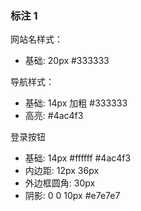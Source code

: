 ### 标注 1

网站名样式：

-   基础: 20px #333333

导航样式：

-   基础: 14px 加粗 #333333
-   高亮: #4ac4f3

登录按钮

-   基础: 14px #ffffff #4ac4f3
-   内边距: 12px 36px
-   外边框圆角: 30px
-   阴影: 0 0 10px #e7e7e7

